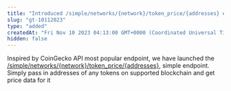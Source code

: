 ```yaml
---
title: "Introduced /simple/networks/{network}/token_price/{addresses} endpoint (Onchain/GT)"
slug: "gt-10112023"
type: "added"
createdAt: "Fri Nov 10 2023 04:13:00 GMT+0000 (Coordinated Universal Time)"
hidden: false
---
```

Inspired by CoinGecko API most popular endpoint, we have launched the [/simple/networks/{network}/token_price/{addresses}](/reference/onchain-simple-price), simple endpoint. Simply pass in addresses of any tokens on supported blockchain and get price data for it